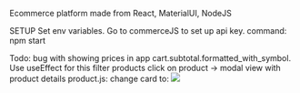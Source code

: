 Ecommerce platform made from React, MaterialUI, NodeJS

SETUP
Set env variables. Go to commerceJS to set up api key.
command: npm start

Todo:
bug with showing prices in app cart.subtotal.formatted_with_symbol. Use useEffect for this
filter products
click on product -> modal view with product details
product.js: change card to:
<Paper variant="outlined">
<img src="https://img.ltwebstatic.com/images2_pi/2018/08/30/15356088573812032666_thumbnail_405x552.webp" />
</Paper>
